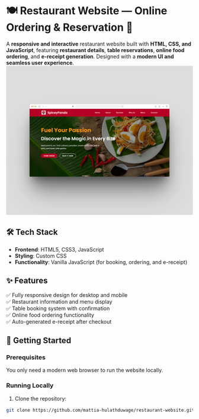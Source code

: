 # 🍽️ Restaurant Website — Online Ordering & Reservation 🚀  

A **responsive and interactive** restaurant website built with **HTML, CSS, and JavaScript**, featuring **restaurant details**, **table reservations**, **online food ordering**, and **e-receipt generation**. Designed with a **modern UI and seamless user experience**.  
![Restaurant Website Screenshot](https://github.com/mattia-hulathduwage/restaurant-website/blob/main/images/image.png?raw=true)

## 🛠 Tech Stack  
- **Frontend**: HTML5, CSS3, JavaScript  
- **Styling**: Custom CSS  
- **Functionality**: Vanilla JavaScript (for booking, ordering, and e-receipt)  

## ✨ Features  
✅ Fully responsive design for desktop and mobile  
✅ Restaurant information and menu display  
✅ Table booking system with confirmation  
✅ Online food ordering functionality  
✅ Auto-generated e-receipt after checkout  

## 🚀 Getting Started  

### Prerequisites  
You only need a modern web browser to run the website locally.

### Running Locally  
1. Clone the repository:  
```sh
git clone https://github.com/mattia-hulathduwage/restaurant-website.git
